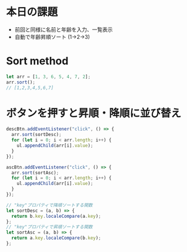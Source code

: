 # 本日の課題

- 前回と同様に名前と年齢を入力、一覧表示
- 自動で年齢昇順ソート (1→2→3)

# Sort method

```js
let arr = [1, 3, 6, 5, 4, 7, 2];
arr.sort();
// [1,2,3,4,5,6,7]
```

# ボタンを押すと昇順・降順に並び替え

```js
descBtn.addEventListener("click", () => {
  arr.sort(sortDesc);
  for (let i = 0; i < arr.length; i++) {
    ul.appendChild(arr[i].value);
  }
});

ascBtn.addEventListener("click", () => {
  arr.sort(sortAsc);
  for (let i = 0; i < arr.length; i++) {
    ul.appendChild(arr[i].value);
  }
});

// "key"プロパティで降順ソートする関数
let sortDesc = (a, b) => {
  return b.key.localeCompare(a.key);
};
// "key"プロパティで昇順ソートする関数
let sortAsc = (a, b) => {
  return a.key.localeCompare(b.key);
};
```

